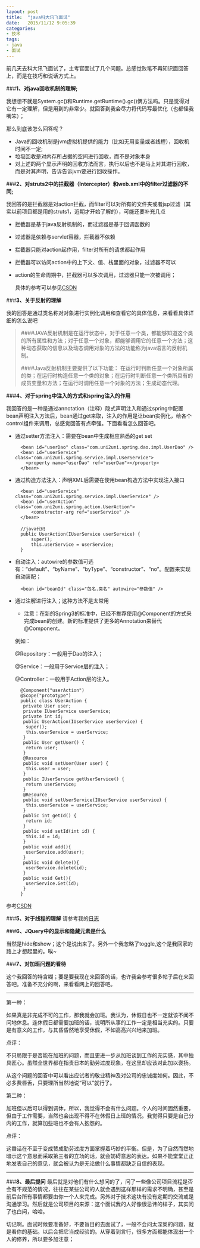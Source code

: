 ```yaml
---
layout: post
title:  "java科大讯飞面试"
date:   2015/11/12 9:05:39 
categories:
- 技术
tags:
- java 
- 面试
---
```


前几天去科大讯飞面试了，主考官面试了几个问题。总感觉败笔不再知识面回答上，而是在技巧和说话方式上。

###**1、对java回收机制的理解;**

我想想不就是System.gc()和Runtime.getRuntime().gc()俩方法吗。只是觉得对它有一定理解，但是用到的非常少。就回答到我会尽力将代码写最优化（也都怪我嘴笨）；

那么到底该怎么回答呢？

- Java的回收机制是jvm虚拟机提供的能力（比如无用变量或者线程），回收机时间不一定;
- 垃圾回收是对内存所占据的空间进行回收，而不是对象本身
- 对上述的两个显示声明的回收方法而言，执行以后也不是马上对其进行回收，而是对其声明，告诉告诉jvm要进行回收操作。

###**2、对struts2中的拦截器（Interceptor）和web.xml中的filter过滤器的不同;**

我回答的是拦截器是对action拦截，而filter可以对所有的文件夹或者jsp过滤（其实以前项目都是用的struts1，近期才开始了解的），可能还要补充几点

- 拦截器是基于java反射机制的，而过滤器是基于回调函数的
- 过滤器是依赖与servlet容器，拦截器不依赖
- 拦截器只能对action起作用，filter对所有的请求都起作用
- 拦截器可以访问action中的上下文、值、栈里面的对象，过滤器不可以
- action的生命周期中，拦截器可以多次调用，过滤器只能一次被调用；
	
	具体的参考可以参见[CSDN](http://blog.csdn.net/sd0902/article/details/8392987)

###**3、关于反射的理解**

我的回答是通过类名称对对象进行实例化调用和查看它的具体信息，来看看具体详细的怎么说吧

> ####JAVA反射机制是在运行状态中，对于任意一个类，都能够知道这个类的所有属性和方法；对于任意一个对象，都能够调用它的任意一个方法；这种动态获取的信息以及动态调用对象的方法的功能称为java语言的反射机制。
> 
> ####Java反射机制主要提供了以下功能： 在运行时判断任意一个对象所属的类；在运行时构造任意一个类的对象；在运行时判断任意一个类所具有的成员变量和方法；在运行时调用任意一个对象的方法；生成动态代理。

###**4、对于spring中注入的方式和spring注入的作用**

我回答的是一种是通过annotation（注释）隐式声明注入和通过spring中配置bean声明注入方法后，bean通过get来取，注入的作用是让bean实例化，给各个control组件来调用，总感觉回答有点牵强。下面看看怎么回答吧。

- 通过setter方法注入：需要在bean中生成相应熟悉的get set

		<bean id="userDao" class="com.uni2uni.spring.dao.impl.UserDao" />
		<bean id="userService" class="com.uni2uni.spring.service.impl.UserService">
		  <property name="userDao" ref="userDao"></property>
		</bean>

- 通过构造方法注入：声明XML后需要在使用bean构造方法中实现注入接口

		<bean id="userService" class="com.uni2uni.spring.service.impl.UserService" />
		<bean id="userAction" class="com.uni2uni.spring.action.UserAction">
			<constructor-arg ref="userService" />
		</bean>
		
		//java代码
		public UserAction(IUserService userService) {
			super();
			this.userService = userService;
		}
 
- 自动注入：autowire的参数值可选有：“default”、“byName”、“byType”、“constructor”、“no”。配置来实现自动装配；

		<bean id="beanId" class="包名.类名" autowire="参数值" />

- 通过注解进行注入；这种方法不是太常用
	
	- 注意：在新的Spring3的标准中，已经不推荐使用@Component的方式来完成bean的创建。新的标准提供了更多的Annotation来替代@Component。

	例如：

	@Repository：一般用于Dao的注入；

	@Service：一般用于Service层的注入；

	@Controller：一般用于Action层的注入。
 
		@Component("userAction")
		@Scope("prototype") 
		public class UserAction {
		 private User user;
		 private IUserService userService;
		 private int id;
		 public UserAction(IUserService userService) {
		  super();
		  this.userService = userService;
		 }
		 public User getUser() {
		  return user;
		 }
		 @Resource
		 public void setUser(User user) {
		  this.user = user;
		 }
		 public IUserService getUserService() {
		  return userService;
		 }
		 @Resource
		 public void setUserService(IUserService userService) {
		  this.userService = userService;
		 }
		 public int getId() {
		  return id;
		 }
		 public void setId(int id) {
		  this.id = id;
		 }
		 public void add(){
		  userService.add(user);
		 }
		 public void delete(){
		  userService.delete(id);
		 }
		 public void Get(){
		  userService.Get(id);
		 }
		}
		
参考[CSDN](http://my.oschina.net/wlb/blog/282958)

###**5、对于线程的理解** 
请参考我的[日志](/blog/2015/11/10/java-thread/)

###**6、JQuery中的显示和隐藏元素是什么**

当然是hide和show；这个是说出来了。另外一个我忽略了toggle,这个是我回家的路上才想起里的。唉~

###**7、对加班问题的看待**

这个我回答的特含糊；要是要我现在来回答的话，也许我会参考很多帖子后在来回答吧。准备不充分的啊，来看看网上的回答吧。

----------

第一种：

如果真是非完成不可的工作，那我就会加班。我认为，休假日也不一定就该不闻不问地休息。连休假日都需要加班的话，说明所从事的工作一定是相当充实的。只要是有意义的工作，与其昏昏然地享受休假，不如高高兴兴地来加班。

点评：

不只局限于是否能在加班的问题，而且更进一步从加班谈到工作的充实感，其中独具匠心。虽然全世界都在指责日本的勤劳过度现象，在这里却应该对此加以褒扬。

从这个问题的回答中可以看出应试者的敬业精神及对公司的忠诚度如何。因此，不必多费唇舌，只要理所当然地说“可以”就行了。

第二种：

加班但以后可以得到调休，所以，我觉得不会有什么问题。个人的时间固然重要，但由于工作需要，当然也会出现不得不在休假日上班的情况。我觉得只要是自己分内的工作，就算加些班也不会有人抱怨的。

点评：

这番话在不至于变成赞成勤劳过度方面掌握着巧妙的平衡。但是，为了自然而然地暗示这个意思而采取第三者的立场的话，就会妨碍意思的表达。如果不能堂堂正正地发表自己的意见，就会被认为是无论做什么事情都缺乏自信的表现。

----------

###**8、最后提问**
最后就是对他们有什么想问的了，问了一些像公司项目流程是否会有不规范的情况，往往在某些公司的人就会遇到这样那样的需求不明确，甚至是前后台所有事情都要由你一个人来完成。另外对于技术这块有没有定期的交流或是沟通学习。然后就是公司项目的来源：这个面试我的人好像很忌讳的样子，其实问了也白问，哈哈。

切记啊。面试时候要准备好，不要盲目的去面试了，一般不会问太深奥的问题，就是看你的基础。以后会把它当成经验的。从穿着到言行，很多方面都能体现出一个人的修养，所以要多加注意；